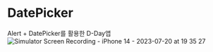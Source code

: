 # DatePicker
Alert + DatePicker를 활용한 D-Day앱
![Simulator Screen Recording - iPhone 14 - 2023-07-20 at 19 35 27](https://github.com/Jimmy-Jung/DatePicker/assets/115251866/4c7a48ce-a203-499a-ac9b-64af592815ab)
